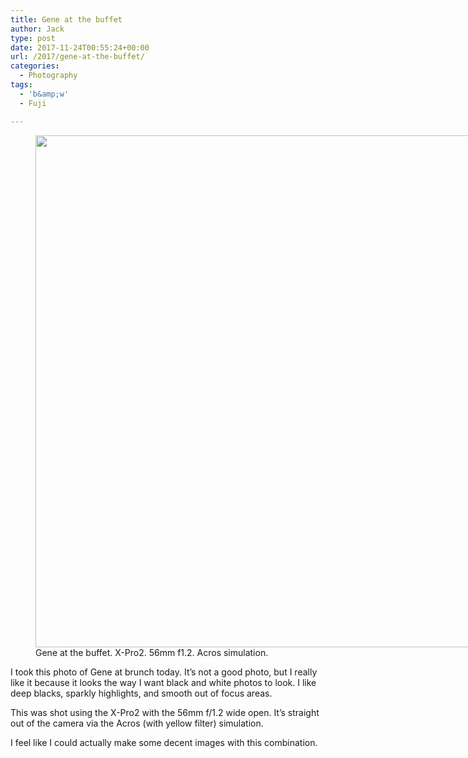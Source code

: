 ```yaml
---
title: Gene at the buffet
author: Jack
type: post
date: 2017-11-24T00:55:24+00:00
url: /2017/gene-at-the-buffet/
categories:
  - Photography
tags:
  - 'b&amp;w'
  - Fuji

---
```

<figure id="attachment_125" style="width: 1024px" class="wp-caption alignnone"><img class="size-full wp-image-125" src="/wp-content/uploads/2017/11/gene.jpg" alt="" width="1024" height="819" /><figcaption class="wp-caption-text">Gene at the buffet. X-Pro2. 56mm f1.2. Acros simulation.</figcaption></figure>

I took this photo of Gene at brunch today. It&#8217;s not a good photo, but I really like it because it looks the way I want black and white photos to look. I like deep blacks, sparkly highlights, and smooth out of focus areas.

This was shot using the X-Pro2 with the 56mm f/1.2 wide open. It&#8217;s straight out of the camera via the Acros (with yellow filter) simulation.

I feel like I could actually make some decent images with this combination.